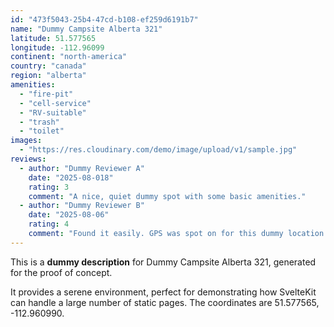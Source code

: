 ```yaml
---
id: "473f5043-25b4-47cd-b108-ef259d6191b7"
name: "Dummy Campsite Alberta 321"
latitude: 51.577565
longitude: -112.96099
continent: "north-america"
country: "canada"
region: "alberta"
amenities:
  - "fire-pit"
  - "cell-service"
  - "RV-suitable"
  - "trash"
  - "toilet"
images:
  - "https://res.cloudinary.com/demo/image/upload/v1/sample.jpg"
reviews:
  - author: "Dummy Reviewer A"
    date: "2025-08-018"
    rating: 3
    comment: "A nice, quiet dummy spot with some basic amenities."
  - author: "Dummy Reviewer B"
    date: "2025-08-06"
    rating: 4
    comment: "Found it easily. GPS was spot on for this dummy location."
---
```


This is a **dummy description** for Dummy Campsite Alberta 321, generated for the proof of concept.

It provides a serene environment, perfect for demonstrating how SvelteKit can handle a large number of static pages. The coordinates are 51.577565, -112.960990.
